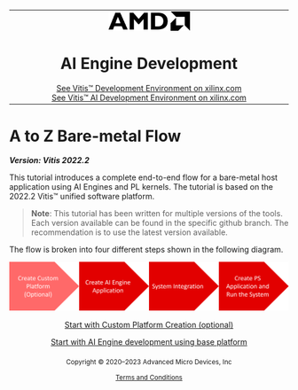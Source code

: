 <table class="sphinxhide" width="100%">
 <tr width="100%">
    <td align="center"><img src="https://raw.githubusercontent.com/Xilinx/Image-Collateral/main/xilinx-logo.png" width="30%"/><h1>AI Engine Development</h1>
    <a href="https://www.xilinx.com/products/design-tools/vitis.html">See Vitis™ Development Environment on xilinx.com</br></a>
    <a href="https://www.xilinx.com/products/design-tools/vitis/vitis-ai.html">See Vitis™ AI Development Environment on xilinx.com</a>
    </td>
 </tr>
</table>

# A to Z Bare-metal Flow

***Version: Vitis 2022.2***

This tutorial introduces a complete end-to-end flow for a bare-metal host application using AI Engines and PL kernels.
The tutorial is based on the 2022.2 Vitis™ unified software platform.

>**Note**: This tutorial has been written for multiple versions of the tools. Each version available can be found in the specific github branch. The recommendation is to use the latest version available.

The flow is broken into four different steps shown in the following diagram.

![missing image](images/diagram_22.1.png)


<p align="center"><a href="./01-custom_base_platform_creation.md">Start with Custom Platform Creation (optional)</a></b></p>

<p align="center"><a href="./02-aie_application_creation.md">Start with AI Engine development using base platform</a></b></p>



<p class="sphinxhide" align="center"><sub>Copyright © 2020–2023 Advanced Micro Devices, Inc</sub></p>

<p class="sphinxhide" align="center"><sup><a href="https://www.amd.com/en/corporate/copyright">Terms and Conditions</a></sup></p>

